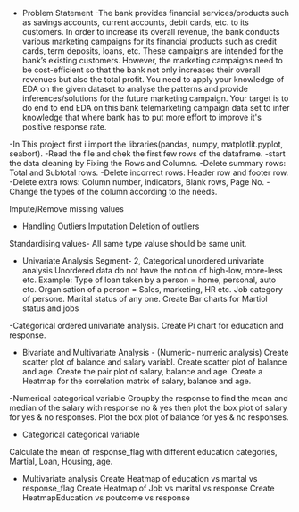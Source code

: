 - Problem Statement
-The bank provides financial services/products such as savings accounts, current accounts, debit cards, etc. to its customers. In order to increase its overall revenue, the bank conducts various marketing campaigns for its financial products such as credit cards, term deposits, loans, etc. These campaigns are intended for the bank’s existing customers. However, the marketing campaigns need to be cost-efficient so that the bank not only increases their overall revenues but also the total profit. You need to apply your knowledge of EDA on the given dataset to analyse the patterns and provide inferences/solutions for the future marketing campaign.
Your target is to do end to end EDA on this bank telemarketing campaign data set to infer knowledge that where bank has to put more effort to improve it's positive response rate.

-In This project first i import the libraries(pandas, numpy, matplotlit.pyplot, seabort).
-Read the file and chek the first few rows of the dataframe.
-start the data cleaning by Fixing the Rows and Columns.
-Delete summary rows: Total and Subtotal rows.
-Delete incorrect rows: Header row and footer row.
-Delete extra rows: Column number, indicators, Blank rows, Page No.
-Change the types of the column according to the needs.

Impute/Remove missing values

- Handling Outliers
Imputation
Deletion of outliers

 Standardising values- All same type valuse should be same unit.

- Univariate Analysis
Segment- 2, Categorical unordered univariate analysis
Unordered data do not have the notion of high-low, more-less etc. Example:
Type of loan taken by a person = home, personal, auto etc.
Organisation of a person = Sales, marketing, HR etc.
Job category of persone.
Marital status of any one.
Create Bar charts for Martiol status and jobs

-Categorical ordered univariate analysis.
Create Pi chart for education and response.


- Bivariate and Multivariate Analysis - (Numeric- numeric analysis)
Create scatter plot of balance and salary variabl.
Create scatter plot of balance and age.
Create the pair plot of salary, balance and age.
Create a Heatmap for the correlation matrix of salary, balance and age.

-Numerical categorical variable
Groupby the response to find the mean and median of the salary with response no & yes then plot the box plot of salary for yes & no responses.
Plot the box plot of balance for yes & no responses.

- Categorical categorical variable

Calculate the mean of response_flag with different education categories, Martial, Loan, Housing, age.

- Multivariate analysis
Create Heatmap of education vs marital vs response_flag
Create Heatmap of Job vs marital vs response
Create HeatmapEducation vs poutcome vs response

